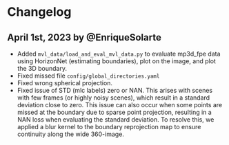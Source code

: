 # Changelog

## April 1st, 2023 by @EnriqueSolarte
* Added `mvl_data/load_and_eval_mvl_data.py` to evaluate mp3d_fpe data using HorizonNet (estimating boundaries), plot on the image, and plot the 3D boundary. 
* Fixed missed file `config/global_directories.yaml`
* Fixed wrong spherical projection. 
* Fixed issue of STD (mlc labels) zero or NAN. This arises with scenes with few frames (or highly noisy scenes), which result in a standard deviation close to zero. This issue can also occur when some points are missed at the boundary due to sparse point projection, resulting in a NAN loss when evaluating the standard deviation. To resolve this, we applied a blur kernel to the boundary reprojection map to ensure continuity along the wide 360-image.
